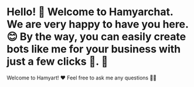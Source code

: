 Hello! 👋 Welcome to Hamyarchat. We are very happy to have you here. 😊
By the way, you can easily create bots like me for your business with just a few clicks 🤖. 🚀
===========================
Welcome to Hamyart! ❤️ Feel free to ask me any questions 💬✨
